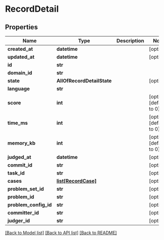 # RecordDetail

## Properties
Name | Type | Description | Notes
------------ | ------------- | ------------- | -------------
**created_at** | **datetime** |  | [optional] 
**updated_at** | **datetime** |  | [optional] 
**id** | **str** |  | 
**domain_id** | **str** |  | 
**state** | **AllOfRecordDetailState** |  | [optional] 
**language** | **str** |  | 
**score** | **int** |  | [optional] [default to 0]
**time_ms** | **int** |  | [optional] [default to 0]
**memory_kb** | **int** |  | [optional] [default to 0]
**judged_at** | **datetime** |  | [optional] 
**commit_id** | **str** |  | [optional] 
**task_id** | **str** |  | [optional] 
**cases** | [**list[RecordCase]**](RecordCase.md) |  | [optional] 
**problem_set_id** | **str** |  | [optional] 
**problem_id** | **str** |  | [optional] 
**problem_config_id** | **str** |  | [optional] 
**committer_id** | **str** |  | [optional] 
**judger_id** | **str** |  | [optional] 

[[Back to Model list]](../README.md#documentation-for-models) [[Back to API list]](../README.md#documentation-for-api-endpoints) [[Back to README]](../README.md)

